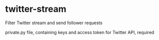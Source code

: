 # twitter-stream
Filter Twitter stream and send follower requests

private.py file, containing keys and access token for Twitter API, required 
